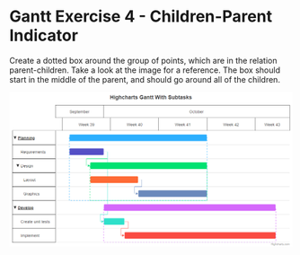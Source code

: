 # Gantt Exercise 4 - Children-Parent Indicator

Create a dotted box around the group of points, which are in the relation parent-children. Take a look at the image for a reference.
The box should start in the middle of the parent, and should go around all of the children.

![exercise.png](exercise.png)
